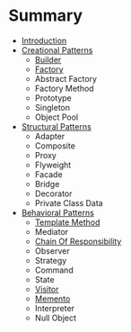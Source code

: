 # Summary

* [Introduction](README.md)
* [Creational Patterns](chapter1.md)
  * [Builder](chapter1/builder.md)
  * [Factory](chapter1/factory.md)
  * Abstract Factory
  * Factory Method
  * Prototype
  * Singleton
  * Object Pool
* [Structural Patterns](structural-patterns.md)
  * Adapter
  * Composite
  * Proxy
  * Flyweight
  * Facade
  * Bridge
  * Decorator
  * Private Class Data
* [Behavioral Patterns](behavioral-patterns.md)
  * [Template Method](behavioral-patterns/template-method.md)
  * Mediator
  * [Chain Of Responsibility](behavioral-patterns/chain-of-responsibility.md)
  * Observer
  * Strategy
  * Command
  * State
  * [Visitor](behavioral-patterns/visitor.md)
  * [Memento](behavioral-patterns/memento.md)
  * Interpreter
  * Null Object


